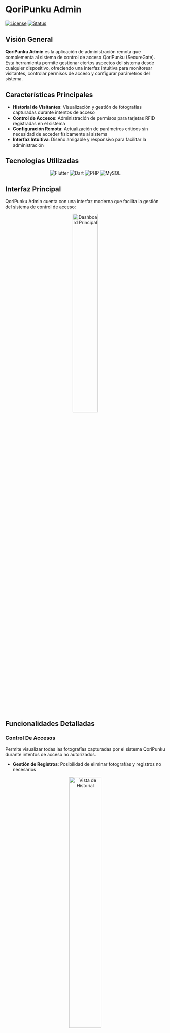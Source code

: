 # QoriPunku Admin

[![License](https://img.shields.io/badge/License-MIT-blue.svg)](LICENSE)
[![Status](https://img.shields.io/badge/Estado-Funcional-brightgreen.svg)]()

## Visión General

**QoriPunku Admin** es la aplicación de administración remota que complementa al sistema de control de acceso QoriPunku (SecureGate). Esta herramienta permite gestionar ciertos aspectos del sistema desde cualquier dispositivo, ofreciendo una interfaz intuitiva para monitorear visitantes, controlar permisos de acceso y configurar parámetros del sistema.

## Características Principales

- **Historial de Visitantes**: Visualización y gestión de fotografías capturadas durante intentos de acceso
- **Control de Accesos**: Administración de permisos para tarjetas RFID registradas en el sistema
- **Configuración Remota**: Actualización de parámetros críticos sin necesidad de acceder físicamente al sistema
- **Interfaz Intuitiva**: Diseño amigable y responsivo para facilitar la administración

## Tecnologías Utilizadas

<div align="center">
  <img src="https://img.shields.io/badge/Flutter-02569B?style=for-the-badge&logo=flutter&logoColor=white" alt="Flutter"/>
  <img src="https://img.shields.io/badge/Dart-0175C2?style=for-the-badge&logo=dart&logoColor=white" alt="Dart"/>
  <img src="https://img.shields.io/badge/PHP-777BB4?style=for-the-badge&logo=php&logoColor=white" alt="PHP"/>
  <img src="https://img.shields.io/badge/MySQL-4479A1?style=for-the-badge&logo=mysql&logoColor=white" alt="MySQL"/>
</div>

## Interfaz Principal

QoriPunku Admin cuenta con una interfaz moderna que facilita la gestión del sistema de control de acceso:

<div align="center">
  <img src="Capturas/dashboard.jpeg" alt="Dashboard Principal" width="40%"/>
</div>

## Funcionalidades Detalladas

### Control De Accesos

Permite visualizar todas las fotografías capturadas por el sistema QoriPunku durante intentos de acceso no autorizados.

- **Gestión de Registros**: Posibilidad de eliminar fotografías y registros no necesarios

<div align="center">
  <img src="Capturas/historial.png" width="45%" alt="Vista de Historial" />
</div>

### Control de UUIDS

Administra los permisos de las tarjetas RFID registradas en la base de datos del sistema.

- **Listado de Tarjetas**: Visualización de todas las tarjetas RFID registradas
- **Gestión de Permisos**: Otorgar o revocar acceso a tarjetas específicas

<div align="center">
  <img src="Capturas/uuids.jpeg" width="45%" alt="Lista de Tarjetas" />
</div>

### Configuración del Sistema

Permite modificar parámetros críticos del sistema QoriPunku sin necesidad de acceso físico.

- **Gestión de Administradores**: Actualización del número telefónico para notificaciones por WhatsApp
- **Seguridad**: Cambio de contraseña para acceso al panel de configuración físico

<div align="center">
  <img src="Capturas/configuracion.jpeg" width="45%" alt="Configuración General" />
</div>

## Arquitectura de la Aplicación

QoriPunku Admin sigue una arquitectura cliente-servidor:

- **Cliente Flutter**: Aplicación multiplataforma desarrollada con Flutter
- **Backend PHP**: API RESTFUL para la comunicación con la base de datos
- **Base de Datos MySQL**: Almacenamiento centralizado compartido con el sistema principal QoriPunku

La aplicación se comunica con el mismo servidor que utiliza el sistema QoriPunku, accediendo a la misma base de datos para mantener la coherencia de la información.

## Instalación

1. **Requisitos Previos**
   - Aplicación testeada en Android 12
   - Conexión a internet activa
   - Sistema QoriPunku correctamente configurado y operativo

2. **Configuración Inicial**
   - Descargar el codigo fuente de `App/`
   - Modficar la url y colocar el tuyo en `lib/config.dart` 
   - Compilarlo usando tu IDE preferido
   - Verificar la conectividad con el sistema
    
3. **Instalación de la Aplicación**
   - Permitir la instalación desde fuentes desconocidas en el dispositivo
   - Ingresar las credenciales de administrador (usuario: admin, contraseña: 1234)



## Flujo de Trabajo

1. **Monitoreo de Accesos**
   - El administrador puede revisar las fotografías en cualquier momento
   - Se puede eliminar fotografías obsoletas o innecesarias

2. **Gestión de Permisos**
   - Revisar la lista de tarjetas RFID registradas
   - Activar o desactivar permisos para tarjetas específicas
   - Las modificaciones surten efecto inmediatamente en el sistema

3. **Actualización de Configuraciones**
   - Modificar parámetros según necesidades cambiantes
   - Los cambios se sincronizan automáticamente con el sistema QoriPunku

## Licencia

Este proyecto está bajo la Licencia MIT - consulta el archivo [LICENSE](LICENSE.md) para más detalles.

## Contacto

Si tienes preguntas o sugerencias, no dudes en contactarme :)

---

<div align="center">
  <sub>Desarrollado con orgullo en Perú, complementando al sistema QoriPunku.</sub>
</div>
